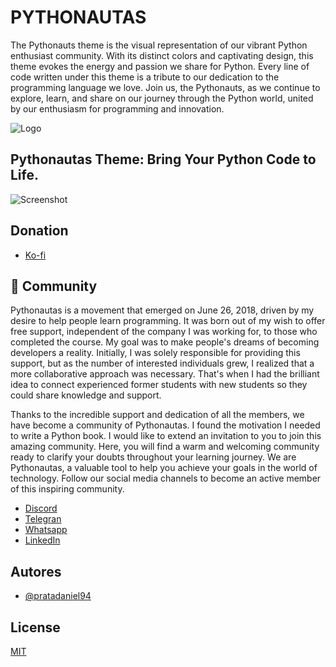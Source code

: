 
# PYTHONAUTAS

The Pythonauts theme is the visual representation of our vibrant Python enthusiast community. With its distinct colors and captivating design, this theme evokes the energy and passion we share for Python. Every line of code written under this theme is a tribute to our dedication to the programming language we love. Join us, the Pythonauts, as we continue to explore, learn, and share on our journey through the Python world, united by our enthusiasm for programming and innovation.

![Logo](https://i.ibb.co/vXGS9sc/capakofi2.png)

## Pythonautas Theme: Bring Your Python Code to Life. 

![Screenshot](https://raw.githubusercontent.com/pratadaniel94/vscode-theme-pythonautas/main/screenshot.png)

## Donation
- [Ko-fi](https://ko-fi.com/pythonautas)

## 🔗 Community

Pythonautas is a movement that emerged on June 26, 2018, driven by my desire to help people learn programming. It was born out of my wish to offer free support, independent of the company I was working for, to those who completed the course. My goal was to make people's dreams of becoming developers a reality. Initially, I was solely responsible for providing this support, but as the number of interested individuals grew, I realized that a more collaborative approach was necessary. That's when I had the brilliant idea to connect experienced former students with new students so they could share knowledge and support.

Thanks to the incredible support and dedication of all the members, we have become a community of Pythonautas. I found the motivation I needed to write a Python book. I would like to extend an invitation to you to join this amazing community. Here, you will find a warm and welcoming community ready to clarify your doubts throughout your learning journey. We are Pythonautas, a valuable tool to help you achieve your goals in the world of technology. Follow our social media channels to become an active member of this inspiring community.

- [Discord](https://discord.gg/59Jq4t3w)
- [Telegran](https://t.me/pythonautas)
- [Whatsapp](https://chat.whatsapp.com/1SAOVZPHFHOJOgiXS1UwlG)
- [LinkedIn](https://www.linkedin.com/company/101063966)


## Autores

- [@pratadaniel94](https://www.github.com/pratadaniel94)

## License

[MIT](https://choosealicense.com/licenses/mit/)


